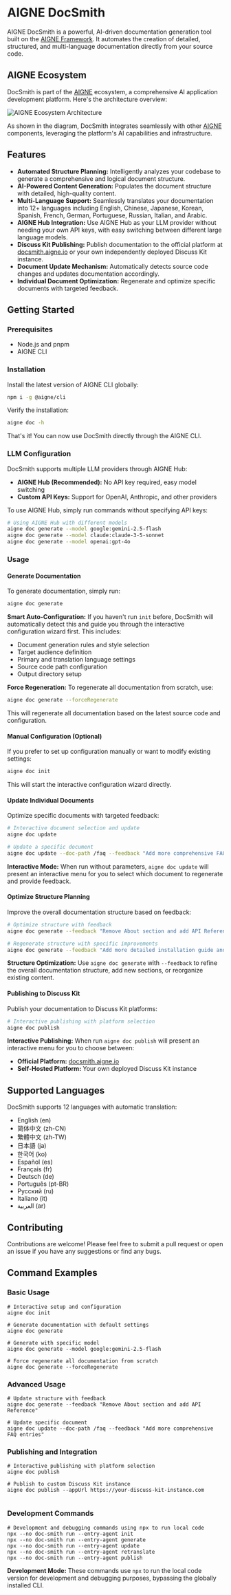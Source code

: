 # AIGNE DocSmith

AIGNE DocSmith is a powerful, AI-driven documentation generation tool built on the [AIGNE Framework](https://www.aigne.io/en/framework). It automates the creation of detailed, structured, and multi-language documentation directly from your source code.

## AIGNE Ecosystem

DocSmith is part of the [AIGNE](https://www.aigne.io) ecosystem, a comprehensive AI application development platform. Here's the architecture overview:

![AIGNE Ecosystem Architecture](https://docsmith.aigne.io/image-bin/uploads/def424c20bbdb3c77483894fe0e22819.png)

As shown in the diagram, DocSmith integrates seamlessly with other [AIGNE](https://www.aigne.io) components, leveraging the platform's AI capabilities and infrastructure.

## Features

- **Automated Structure Planning:** Intelligently analyzes your codebase to generate a comprehensive and logical document structure.
- **AI-Powered Content Generation:** Populates the document structure with detailed, high-quality content.
- **Multi-Language Support:** Seamlessly translates your documentation into 12+ languages including English, Chinese, Japanese, Korean, Spanish, French, German, Portuguese, Russian, Italian, and Arabic.
- **AIGNE Hub Integration:** Use AIGNE Hub as your LLM provider without needing your own API keys, with easy switching between different large language models.
- **Discuss Kit Publishing:** Publish documentation to the official platform at [docsmith.aigne.io](https://docsmith.aigne.io/app/) or your own independently deployed Discuss Kit instance.
- **Document Update Mechanism:** Automatically detects source code changes and updates documentation accordingly.
- **Individual Document Optimization:** Regenerate and optimize specific documents with targeted feedback.

## Getting Started

### Prerequisites

- Node.js and pnpm
- AIGNE CLI

### Installation

Install the latest version of AIGNE CLI globally:

```bash
npm i -g @aigne/cli
```

Verify the installation:

```bash
aigne doc -h
```

That's it! You can now use DocSmith directly through the AIGNE CLI.

### LLM Configuration

DocSmith supports multiple LLM providers through AIGNE Hub:

- **AIGNE Hub (Recommended):** No API key required, easy model switching
- **Custom API Keys:** Support for OpenAI, Anthropic, and other providers

To use AIGNE Hub, simply run commands without specifying API keys:

```bash
# Using AIGNE Hub with different models
aigne doc generate --model google:gemini-2.5-flash
aigne doc generate --model claude:claude-3-5-sonnet
aigne doc generate --model openai:gpt-4o
```

### Usage

#### Generate Documentation

To generate documentation, simply run:

```bash
aigne doc generate
```

**Smart Auto-Configuration:** If you haven't run `init` before, DocSmith will automatically detect this and guide you through the interactive configuration wizard first. This includes:
- Document generation rules and style selection
- Target audience definition
- Primary and translation language settings
- Source code path configuration
- Output directory setup

**Force Regeneration:** To regenerate all documentation from scratch, use:

```bash
aigne doc generate --forceRegenerate
```

This will regenerate all documentation based on the latest source code and configuration.

#### Manual Configuration (Optional)

If you prefer to set up configuration manually or want to modify existing settings:

```bash
aigne doc init
```

This will start the interactive configuration wizard directly.

#### Update Individual Documents

Optimize specific documents with targeted feedback:

```bash
# Interactive document selection and update
aigne doc update

# Update a specific document
aigne doc update --doc-path /faq --feedback "Add more comprehensive FAQ entries"
```

**Interactive Mode:** When run without parameters, `aigne doc update` will present an interactive menu for you to select which document to regenerate and provide feedback.

#### Optimize Structure Planning

Improve the overall documentation structure based on feedback:

```bash
# Optimize structure with feedback
aigne doc generate --feedback "Remove About section and add API Reference"

# Regenerate structure with specific improvements
aigne doc generate --feedback "Add more detailed installation guide and troubleshooting section"
```

**Structure Optimization:** Use `aigne doc generate` with `--feedback` to refine the overall documentation structure, add new sections, or reorganize existing content.

#### Publishing to Discuss Kit

Publish your documentation to Discuss Kit platforms:

```bash
# Interactive publishing with platform selection
aigne doc publish
```

**Interactive Publishing:** When run `aigne doc publish` will present an interactive menu for you to choose between:
- **Official Platform:** [docsmith.aigne.io](https://docsmith.aigne.io/app/)
- **Self-Hosted Platform:** Your own deployed Discuss Kit instance



## Supported Languages

DocSmith supports 12 languages with automatic translation:

- English (en)
- 简体中文 (zh-CN)
- 繁體中文 (zh-TW)
- 日本語 (ja)
- 한국어 (ko)
- Español (es)
- Français (fr)
- Deutsch (de)
- Português (pt-BR)
- Русский (ru)
- Italiano (it)
- العربية (ar)


## Contributing

Contributions are welcome! Please feel free to submit a pull request or open an issue if you have any suggestions or find any bugs.

## Command Examples

### Basic Usage

```shell
# Interactive setup and configuration
aigne doc init

# Generate documentation with default settings
aigne doc generate

# Generate with specific model
aigne doc generate --model google:gemini-2.5-flash

# Force regenerate all documentation from scratch
aigne doc generate --forceRegenerate
```

### Advanced Usage

```shell
# Update structure with feedback
aigne doc generate --feedback "Remove About section and add API Reference"

# Update specific document
aigne doc update --doc-path /faq --feedback "Add more comprehensive FAQ entries"
```

### Publishing and Integration

```shell
# Interactive publishing with platform selection
aigne doc publish

# Publish to custom Discuss Kit instance
aigne doc publish --appUrl https://your-discuss-kit-instance.com


```

### Development Commands

```shell
# Development and debugging commands using npx to run local code
npx --no doc-smith run --entry-agent init
npx --no doc-smith run --entry-agent generate
npx --no doc-smith run --entry-agent update 
npx --no doc-smith run --entry-agent retranslate 
npx --no doc-smith run --entry-agent publish
```

**Development Mode:** These commands use `npx` to run the local code version for development and debugging purposes, bypassing the globally installed CLI.

